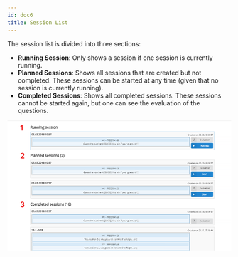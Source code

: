 ```yaml
---
id: doc6
title: Session List
---
```


The session list is divided into three sections:

- **Running Session**: Only shows a session if one session is currently running.
- **Planned Sessions**: Shows all sessions that are created but not completed. These sessions can be started at any time (given that no session is currently running).
- **Completed Sessions**: Shows all completed sessions. These sessions cannot be started again, but one can see the evaluation of the questions.

![Session List](assets/session_list.png)
